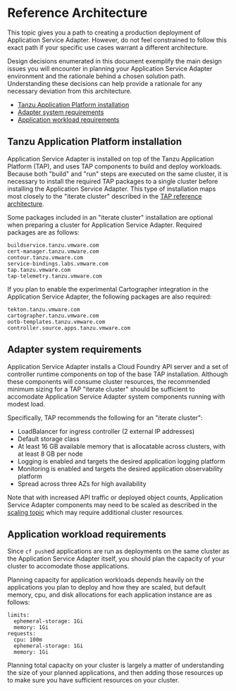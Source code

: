 # Reference Architecture

This topic gives you a path to creating a production deployment of
Application Service Adapter. However, do not feel constrained to follow this exact
path if your specific use cases warrant a different architecture.

Design decisions enumerated in this document exemplify the main design issues
you will encounter in planning your Application Service Adapter environment and
the rationale behind a chosen solution path. Understanding these decisions can
help provide a rationale for any necessary deviation from this architecture.

* [Tanzu Application Platform installation](#tap-install)
* [Adapter system requirements](#adapter-reqs)
* [Application workload requirements](#app-reqs)

## <a id="tap-install"></a>Tanzu Application Platform installation

Application Service Adapter is installed on top of the Tanzu Application
Platform (TAP), and uses TAP components to build and deploy workloads. Because
both "build" and "run" steps are executed on the same cluster, it is necessary to
install the required TAP packages to a single cluster before installing the
Application Service Adapter. This type of installation maps most closely to the
"iterate cluster" described in the [TAP reference architecture](https://docs.vmware.com/en/VMware-Tanzu-Application-Platform/1.2/tap-reference-architecture/GUID-reference-designs-tap-architecture-planning.html#iterate-cluster-requirements-10).

Some packages included in an "iterate cluster" installation are optional when
preparing a cluster for Application Service Adapter. Required packages are as
follows:

```
buildservice.tanzu.vmware.com
cert-manager.tanzu.vmware.com
contour.tanzu.vmware.com
service-bindings.labs.vmware.com
tap.tanzu.vmware.com
tap-telemetry.tanzu.vmware.com
```

If you plan to enable the experimental Cartographer integration in the
Application Service Adapter, the following packages are also required:

```
tekton.tanzu.vmware.com
cartographer.tanzu.vmware.com
ootb-templates.tanzu.vmware.com
controller.source.apps.tanzu.vmware.com
```

## <a id="adapter-reqs"></a>Adapter system requirements

Application Service Adapter installs a Cloud Foundry API server and a set of
controller runtime components on top of the base TAP installation. Although
these components will consume cluster resources, the recommended minimum sizing
for a TAP "iterate cluster" should be sufficient to accomodate Application
Service Adapter system components running with modest load.

Specifically, TAP recommends the following for an "iterate cluster":

- LoadBalancer for ingress controller (2 external IP addresses)
- Default storage class
- At least 16 GB available memory that is allocatable across clusters, with at least 8 GB per node
- Logging is enabled and targets the desired application logging platform
- Monitoring is enabled and targets the desired application observability platform
- Spread across three AZs for high availability

Note that with increased API traffic or deployed object counts, Application
Service Adapter components may need to be scaled as described in the [scaling
topic](scaling.md) which may require additional cluster resources.

## <a id="app-reqs"></a>Application workload requirements

Since `cf push`ed applications are run as deployments on the same cluster as the
Application Service Adapter itself, you should plan the capacity of your cluster
to accomodate those applications.

Planning capacity for application workloads depends heavily on the applications
you plan to deploy and how they are scaled, but default memory, cpu, and disk
allocations for each application instance are as follows:

```
limits:
  ephemeral-storage: 1Gi
  memory: 1Gi
requests:
  cpu: 100m
  ephemeral-storage: 1Gi
  memory: 1Gi
```

Planning total capacity on your cluster is largely a matter of understanding the
size of your planned applications, and then adding those resources up to make
sure you have sufficient resources on your cluster.
